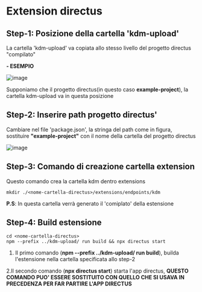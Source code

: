 # Extension directus

## Step-1: Posizione della cartella 'kdm-upload'
La cartella 'kdm-upload' va copiata allo stesso livello del progetto directus "compilato"

**- ESEMPIO**

![image](https://i.ibb.co/rxHvttx/1.jpg)

Supponiamo che il progetto directus(in questo caso **example-project**), la cartella kdm-upload va in questa posizione

## Step-2: Inserire path progetto directus'
Cambiare nel file 'package.json', la stringa del path come in figura, sostituire **"example-project"** con il nome della cartella del progetto directus

![image](https://i.ibb.co/bm5ZKpj/2.jpg)

## Step-3: Comando di creazione cartella extension

Questo comando crea la cartella kdm dentro extensions
```
mkdir ./<nome-cartella-directus>/extensions/endpoints/kdm
```

**P.S**:  In questa cartella verrà generato il 'comiplato' della estensione

## Step-4: Build estensione

```
cd <nome-cartella-directus>
npm --prefix ../kdm-upload/ run build && npx directus start
```

1. Il primo comando (**npm --prefix ../kdm-upload/ run build**), builda l'estensione nella cartella specificata allo step-2

2.Il secondo comando (**npx directus start**) starta l'app directus, **QUESTO COMANDO PUO' ESSERE SOSTITUITO CON QUELLO CHE SI USAVA IN PRECEDENZA PER FAR PARTIRE L'APP DIRECTUS**

